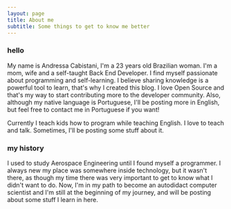 ```yaml
---
layout: page
title: About me
subtitle: Some things to get to know me better
---
```


### hello  
My name is Andressa Cabistani, I'm a 23 years old Brazilian woman. I'm
a mom, wife and a self-taught Back End Developer. I find myself passionate
about programming and self-learning. I believe sharing knowledge is a powerful tool
to learn, that's why I created this blog. I love Open Source and that's my
way to start contributing more to the developer community. Also, although my
native language is Portuguese, I'll be posting more in English, but feel free to contact me in Portuguese if you want!  

Currently I teach kids how to program while teaching English. I love to teach and talk.
Sometimes, I'll be posting some stuff about it.


### my history

I used to study Aerospace Engineering until I found myself a programmer. I always new
my place was somewhere inside technology, but it wasn't there, as though my
time there was very important to get to know what I didn't want to do. Now, I'm in
my path to become an autodidact computer scientist and I'm still
at the beginning of my journey, and will be posting about some stuff I learn in here.
